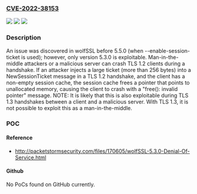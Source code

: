 ### [CVE-2022-38153](https://cve.mitre.org/cgi-bin/cvename.cgi?name=CVE-2022-38153)
![](https://img.shields.io/static/v1?label=Product&message=n%2Fa&color=blue)
![](https://img.shields.io/static/v1?label=Version&message=n%2Fa&color=blue)
![](https://img.shields.io/static/v1?label=Vulnerability&message=n%2Fa&color=brighgreen)

### Description

An issue was discovered in wolfSSL before 5.5.0 (when --enable-session-ticket is used); however, only version 5.3.0 is exploitable. Man-in-the-middle attackers or a malicious server can crash TLS 1.2 clients during a handshake. If an attacker injects a large ticket (more than 256 bytes) into a NewSessionTicket message in a TLS 1.2 handshake, and the client has a non-empty session cache, the session cache frees a pointer that points to unallocated memory, causing the client to crash with a "free(): invalid pointer" message. NOTE: It is likely that this is also exploitable during TLS 1.3 handshakes between a client and a malicious server. With TLS 1.3, it is not possible to exploit this as a man-in-the-middle.

### POC

#### Reference
- http://packetstormsecurity.com/files/170605/wolfSSL-5.3.0-Denial-Of-Service.html

#### Github
No PoCs found on GitHub currently.

